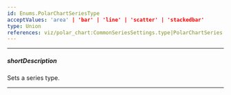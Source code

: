 ```yaml
---
id: Enums.PolarChartSeriesType
acceptValues: 'area' | 'bar' | 'line' | 'scatter' | 'stackedbar'
type: Union
references: viz/polar_chart:CommonSeriesSettings.type|PolarChartSeries.type
---
```

---
##### shortDescription
Sets a series type.

---
